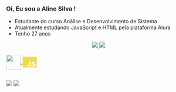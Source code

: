 ### Oi, Eu sou a Aline Silva !


- Estudante do curso Análise e Desenvolvimento de Sistema
- Atualmente estudando JavaScript e HTML pela plataforma Alura
- Tenho 27 anos



<div align="center">
  <a href="https://github.com/alinesioliveira">
  <img height="180em" src="https://github-readme-stats.vercel.app/api?username=alinesioliveira&show_icons=true&theme=dracula&include_all_commits=true&count_private=true"/>
  <img height="180em" src="https://github-readme-stats.vercel.app/api/top-langs/?username=alinesioliveira&layout=compact&langs_count=7&theme=dracula"/>
</div>
  <div style="display: inline_block"><br>
  <img align="center" height="40" width="40" src="https://cdn.jsdelivr.net/gh/devicons/devicon/icons/java/java-original.svg" />
  <img align="center" alt="Rafa-Js" height="30" width="40" src="https://raw.githubusercontent.com/devicons/devicon/master/icons/javascript/javascript-plain.svg">
</div>
  
  ##
  
  <div>
    
  <a href= "https://www.linkedin.com/in/aline-silva-367009152" target="_blank"><img src="https://img.shields.io/badge/-LinkedIn-%230077B5?style=for-the-badge&logo=linkedin&logoColor=white" target="_blank"></a>
  <a href="https://www.instagram.com/linee_siilva/" target="_blank"><img src="https://img.shields.io/badge/-Instagram-%23E4405F?style=for-the-badge&logo=instagram&logoColor=white" target="_blank"></a>
  
  </div>
  
